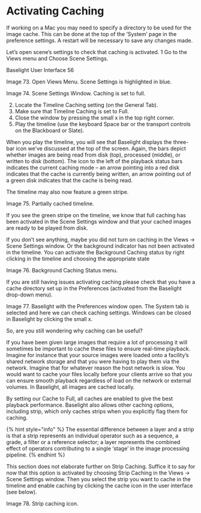 # Activating Caching

If working on a Mac you may need to specify a directory to be used for the image cache. This can be done at the top of the ‘System’ page in the preference settings. A restart will be necessary to save any changes made.

Let’s open scene’s settings to check that caching is activated. 1 Go to the Views menu and Choose Scene Settings.


Baselight User Interface 56



Image 73. Open Views Menu. Scene Settings is highlighted in blue.


Image 74. Scene Settings Window. Caching is set to full.

2. Locate the Timeline Caching setting \(on the General Tab\).
3. Make sure that Timeline Caching is set to Full.
4. Close the window by pressing the small x in the top right corner.
5. Play the timeline \(use the keyboard Space bar or the transport controls on the Blackboard or Slate\).

When you play the timeline, you will see that Baselight displays the three-bar icon we’ve discussed at the top of the screen. Again, the bars depict whether images are being read from disk \(top\), processed \(middle\), or written to disk \(bottom\). The icon to the left of the playback status bars indicates the current caching mode – an arrow pointing into a red disk indicates that the cache is currently being written, an arrow pointing out of a green disk indicates that the cache is being read.

The timeline may also now feature a green stripe.



Image 75. Partially cached timeline.

If you see the green stripe on the timeline, we know that full caching has been activated in the Scene Settings window and that your cached images are ready to be played from disk.

If you don’t see anything, maybe you did not turn on caching in the Views -&gt; Scene Settings window. Or the background indicator has not been activated in the timeline. You can activate the Background Caching status by right clicking in the timeline and choosing the appropriate state




Image 76. Background Caching Status menu.

If you are still having issues activating caching please check that you have a cache directory set up in the Preferences \(activated from the Baselight drop-down menu\).




Image 77. Baselight with the Preferences window open. The System tab is selected and here we can check caching settings. Windows can be closed in Baselight by clicking the small x.

So, are you still wondering why caching can be useful?

If you have been given large images that require a lot of processing it will sometimes be important to cache these files to ensure real-time playback. Imagine for instance that your source images were loaded onto a facility’s shared network storage and that you were having to play them via the network. Imagine that for whatever reason the host network is slow. You would want to cache your files locally before your clients arrive so that you can ensure smooth playback regardless of load on the network or external volumes. In Baselight, all images are cached locally.

By setting our Cache to Full, all caches are enabled to give the best playback performance. Baselight also allows other caching options, including strip, which only caches strips when you explicitly flag them for caching.

{% hint style="info" %}
The essential difference between a layer and a strip is that a strip represents an individual operator such as a sequence, a grade, a filter or a reference selector; a layer represents the combined effect of operators contributing to a single ‘stage’ in the image processing pipeline.
{% endhint %}


This section does not elaborate further on Strip Caching. Suffice it to say for now that this option is activated by choosing Strip Caching in the Views -&gt; Scene Settings window. Then you select the strip you want to cache in the timeline and enable caching by clicking the cache icon in the user interface \(see below\).

Image 78. Strip caching icon.


